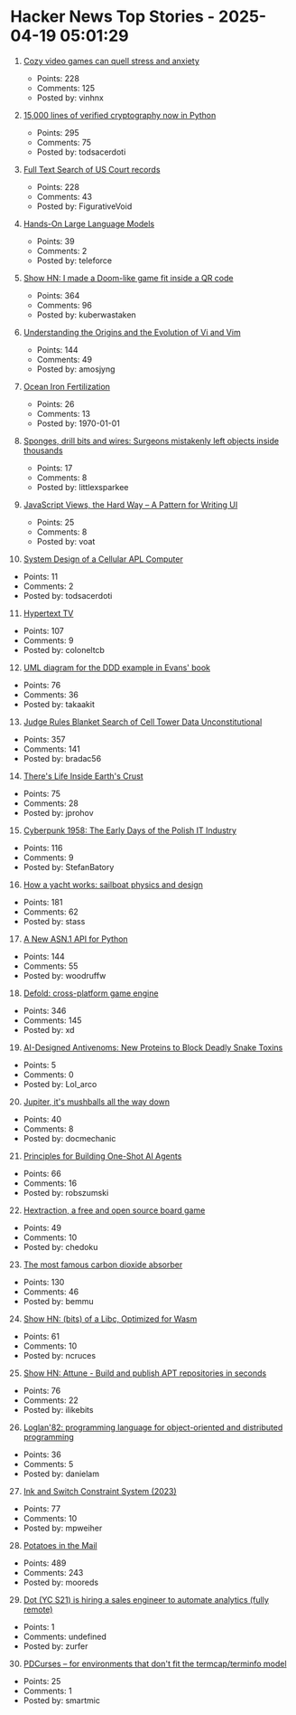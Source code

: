 # Hacker News Top Stories - 2025-04-19 05:01:29

1. [Cozy video games can quell stress and anxiety](https://www.reuters.com/business/retail-consumer/cozy-video-games-can-quell-stress-anxiety-2025-01-27/)
   - Points: 228
   - Comments: 125
   - Posted by: vinhnx

2. [15,000 lines of verified cryptography now in Python](https://jonathan.protzenko.fr/2025/04/18/python.html)
   - Points: 295
   - Comments: 75
   - Posted by: todsacerdoti

3. [Full Text Search of US Court records](https://www.judyrecords.com/)
   - Points: 228
   - Comments: 43
   - Posted by: FigurativeVoid

4. [Hands-On Large Language Models](https://github.com/HandsOnLLM/Hands-On-Large-Language-Models)
   - Points: 39
   - Comments: 2
   - Posted by: teleforce

5. [Show HN: I made a Doom-like game fit inside a QR code](https://github.com/Kuberwastaken/backdooms)
   - Points: 364
   - Comments: 96
   - Posted by: kuberwastaken

6. [Understanding the Origins and the Evolution of Vi and Vim](https://pikuma.com/blog/origins-of-vim-text-editor)
   - Points: 144
   - Comments: 49
   - Posted by: amosjyng

7. [Ocean Iron Fertilization](https://www.whoi.edu/know-your-ocean/ocean-topics/climate-weather/ocean-based-climate-solutions/iron-fertilization/)
   - Points: 26
   - Comments: 13
   - Posted by: 1970-01-01

8. [Sponges, drill bits and wires: Surgeons mistakenly left objects inside thousands](https://www.sfchronicle.com/projects/2025/hospitals-surgical-objects-patients/)
   - Points: 17
   - Comments: 8
   - Posted by: littlexsparkee

9. [JavaScript Views, the Hard Way – A Pattern for Writing UI](https://github.com/matthewp/views-the-hard-way)
   - Points: 25
   - Comments: 8
   - Posted by: voat

10. [System Design of a Cellular APL Computer](https://ieeexplore.ieee.org/document/1671509)
   - Points: 11
   - Comments: 2
   - Posted by: todsacerdoti

11. [Hypertext TV](https://hypertext.tv/)
   - Points: 107
   - Comments: 9
   - Posted by: coloneltcb

12. [UML diagram for the DDD example in Evans' book](https://github.com/takaakit/uml-diagram-for-ddd-example-in-evans-book)
   - Points: 76
   - Comments: 36
   - Posted by: takaakit

13. [Judge Rules Blanket Search of Cell Tower Data Unconstitutional](https://www.404media.co/judge-rules-blanket-search-of-cell-tower-data-unconstitutional/)
   - Points: 357
   - Comments: 141
   - Posted by: bradac56

14. [There's Life Inside Earth's Crust](https://www.noemamag.com/theres-life-inside-earths-crust/)
   - Points: 75
   - Comments: 28
   - Posted by: jprohov

15. [Cyberpunk 1958: The Early Days of the Polish IT Industry](https://culture.pl/en/article/cyberpunk-1958-the-early-days-of-the-polish-it-industry)
   - Points: 116
   - Comments: 9
   - Posted by: StefanBatory

16. [How a yacht works: sailboat physics and design](https://www.onemetre.net/Design/Design.htm)
   - Points: 181
   - Comments: 62
   - Posted by: stass

17. [A New ASN.1 API for Python](https://blog.trailofbits.com/2025/04/18/sneak-peek-a-new-asn.1-api-for-python/)
   - Points: 144
   - Comments: 55
   - Posted by: woodruffw

18. [Defold: cross-platform game engine](https://defold.com)
   - Points: 346
   - Comments: 145
   - Posted by: xd

19. [AI-Designed Antivenoms: New Proteins to Block Deadly Snake Toxins](https://plentyofroom.beehiiv.com/p/antivenoms-with-ai-designed-proteins)
   - Points: 5
   - Comments: 0
   - Posted by: Lol_arco

20. [Jupiter, it's mushballs all the way down](https://www.sciencedaily.com/releases/2025/04/250415183433.htm)
   - Points: 40
   - Comments: 8
   - Posted by: docmechanic

21. [Principles for Building One-Shot AI Agents](https://edgebit.io/blog/automated-dependency-updates-with-ai/)
   - Points: 66
   - Comments: 16
   - Posted by: robszumski

22. [Hextraction, a free and open source board game](https://www.playhextraction.com/)
   - Points: 49
   - Comments: 10
   - Posted by: chedoku

23. [The most famous carbon dioxide absorber](https://www.howequipmentworks.com/apollo_13/)
   - Points: 130
   - Comments: 46
   - Posted by: bemmu

24. [Show HN: (bits) of a Libc, Optimized for Wasm](https://github.com/ncruces/go-sqlite3/tree/main/sqlite3/libc)
   - Points: 61
   - Comments: 10
   - Posted by: ncruces

25. [Show HN: Attune - Build and publish APT repositories in seconds](https://github.com/attunehq/attune)
   - Points: 76
   - Comments: 22
   - Posted by: ilikebits

26. [Loglan'82: programming language for object-oriented and distributed programming](https://lem12.uksw.edu.pl/wiki/Loglan%2782_project)
   - Points: 36
   - Comments: 5
   - Posted by: danielam

27. [Ink and Switch Constraint System (2023)](https://www.inkandswitch.com/ink/notes/phase-2-constraint-system/)
   - Points: 77
   - Comments: 10
   - Posted by: mpweiher

28. [Potatoes in the Mail](https://facts.usps.com/mailing-potatoes/)
   - Points: 489
   - Comments: 243
   - Posted by: mooreds

29. [Dot (YC S21) is hiring a sales engineer to automate analytics (fully remote)](https://www.ycombinator.com/companies/dot/jobs/XSmklFa-customer-success-sales-engineer-remote)
   - Points: 1
   - Comments: undefined
   - Posted by: zurfer

30. [PDCurses – for environments that don't fit the termcap/terminfo model](https://github.com/wmcbrine/PDCurses)
   - Points: 25
   - Comments: 1
   - Posted by: smartmic

